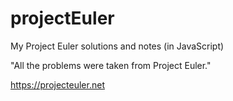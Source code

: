 # projectEuler
My Project Euler solutions and notes (in JavaScript)

 "All the problems were taken from Project Euler."

https://projecteuler.net
